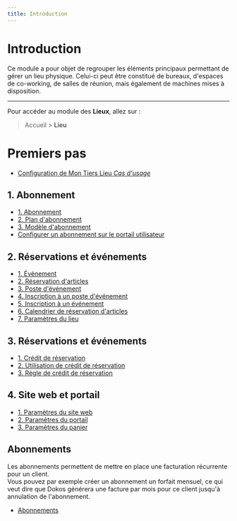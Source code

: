 ```yaml
---
title: Introduction
---
```


# Introduction

Ce module a pour objet de regrouper les éléments principaux permettant de gérer un lieu physique. Celui-ci peut être constitué de bureaux, d'espaces de co-working, de salles de réunion, mais également de machines mises à disposition.

---

Pour accéder au module des **Lieux**, allez sur :
> Accueil > **Lieu**

# Premiers pas

- [Configuration de Mon Tiers Lieu *Cas d'usage*](/fr/venue/use-case)


## 1. Abonnement

- [1. Abonnement](/fr/selling/subscription)
- [2. Plan d'abonnement](/fr/selling/subscription-plan)
- [3. Modèle d'abonnement](/fr/selling/subscription-template)
- [Configurer un abonnement sur le portail utilisateur](/fr/selling/subscription-plan-portal)



## 2. Réservations et événements

- [1. Événement](/fr/venue/event)
- [2. Réservation d'articles](/fr/venue/item-booking)
- [3. Poste d'événement](/fr/venue/event-slot)
- [4. Inscription à un poste d'événement](/fr/venue/event-slot-booking)
- [5. Inscription à un événement](/fr/venue/event-registration)
- [6. Calendrier de réservation d'articles](/fr/venue/item-booking-calendar)
- [7. Paramètres du lieu](/fr/venue/venue-settings)


## 3. Réservations et événements

- [1. Crédit de réservation](/fr/venue/booking-credit)
- [2. Utilisation de crédit de réservation](/fr/venue/booking-credit-usage)
- [3. Règle de crédit de réservation](/fr/venue/booking-credit-rule)


## 4. Site web et portail

- [1. Paramètres du site web](/fr/website/website-settings)
- [2. Paramètres du portail](/fr/website/portal-settings)
- [3. Paramètres du panier](/fr/website/shopping-cart-settings)


## Abonnements

Les abonnements permettent de mettre en place une facturation récurrente pour un client.  
Vous pouvez par exemple créer un abonnement un forfait mensuel, ce qui veut dire que Dokos générera une facture par mois pour ce client jusqu'à annulation de l'abonnement.

- [Abonnements](/fr/selling/subscription)
